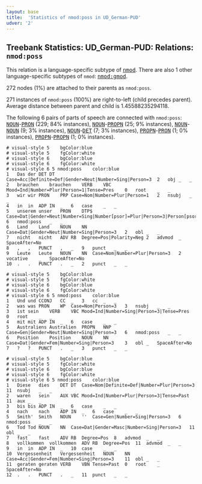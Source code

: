 ```yaml
---
layout: base
title:  'Statistics of nmod:poss in UD_German-PUD'
udver: '2'
---
```


## Treebank Statistics: UD_German-PUD: Relations: `nmod:poss`

This relation is a language-specific subtype of <tt><a href="de_pud-dep-nmod.html">nmod</a></tt>.
There are also 1 other language-specific subtypes of `nmod`: <tt><a href="de_pud-dep-nmod-gmod.html">nmod:gmod</a></tt>.

272 nodes (1%) are attached to their parents as `nmod:poss`.

271 instances of `nmod:poss` (100%) are right-to-left (child precedes parent).
Average distance between parent and child is 1.45588235294118.

The following 6 pairs of parts of speech are connected with `nmod:poss`: <tt><a href="de_pud-pos-NOUN.html">NOUN</a></tt>-<tt><a href="de_pud-pos-PRON.html">PRON</a></tt> (229; 84% instances), <tt><a href="de_pud-pos-NOUN.html">NOUN</a></tt>-<tt><a href="de_pud-pos-PROPN.html">PROPN</a></tt> (25; 9% instances), <tt><a href="de_pud-pos-NOUN.html">NOUN</a></tt>-<tt><a href="de_pud-pos-NOUN.html">NOUN</a></tt> (9; 3% instances), <tt><a href="de_pud-pos-NOUN.html">NOUN</a></tt>-<tt><a href="de_pud-pos-DET.html">DET</a></tt> (7; 3% instances), <tt><a href="de_pud-pos-PROPN.html">PROPN</a></tt>-<tt><a href="de_pud-pos-PRON.html">PRON</a></tt> (1; 0% instances), <tt><a href="de_pud-pos-PROPN.html">PROPN</a></tt>-<tt><a href="de_pud-pos-PROPN.html">PROPN</a></tt> (1; 0% instances).


~~~ conllu
# visual-style 5	bgColor:blue
# visual-style 5	fgColor:white
# visual-style 6	bgColor:blue
# visual-style 6	fgColor:white
# visual-style 6 5 nmod:poss	color:blue
1	Das	der	DET	DT	Case=Acc|Definite=Def|Gender=Neut|Number=Sing|Person=3	2	obj	_	_
2	brauchen	brauchen	VERB	VBC	Mood=Ind|Number=Plur|Person=1|Tense=Pres	0	root	_	_
3	wir	wir	PRON	PRP	Case=Nom|Number=Plur|Person=1	2	nsubj	_	_
4	in	in	ADP	IN	_	6	case	_	_
5	unserem	unser	PRON	DTP$	Case=Dat|Gender=Neut|Number=Sing|Number[psor]=Plur|Person=3|Person[psor]=1|PronType=Prs	6	nmod:poss	_	_
6	Land	Land	NOUN	NN	Case=Dat|Gender=Neut|Number=Sing|Person=3	2	obl	_	_
7	nicht	nicht	ADV	RB	Degree=Pos|Polarity=Neg	2	advmod	_	SpaceAfter=No
8	,	,	PUNCT	,	_	9	punct	_	_
9	Leute	Leute	NOUN	NN	Case=Nom|Number=Plur|Person=3	2	vocative	_	SpaceAfter=No
10	.	.	PUNCT	.	_	2	punct	_	_

~~~


~~~ conllu
# visual-style 5	bgColor:blue
# visual-style 5	fgColor:white
# visual-style 6	bgColor:blue
# visual-style 6	fgColor:white
# visual-style 6 5 nmod:poss	color:blue
1	Und	und	CCONJ	CC	_	3	cc	_	_
2	was	was	PRON	WP	Case=Nom|Person=3	3	nsubj	_	_
3	ist	sein	VERB	VBC	Mood=Ind|Number=Sing|Person=3|Tense=Pres	0	root	_	_
4	mit	mit	ADP	IN	_	6	case	_	_
5	Australiens	Australien	PROPN	NNP	Case=Gen|Gender=Neut|Number=Sing|Person=3	6	nmod:poss	_	_
6	Position	Position	NOUN	NN	Case=Dat|Gender=Fem|Number=Sing|Person=3	3	obl	_	SpaceAfter=No
7	?	?	PUNCT	.	_	3	punct	_	_

~~~


~~~ conllu
# visual-style 5	bgColor:blue
# visual-style 5	fgColor:white
# visual-style 6	bgColor:blue
# visual-style 6	fgColor:white
# visual-style 6 5 nmod:poss	color:blue
1	Diese	dies	DET	DT	Case=Nom|Definite=Def|Number=Plur|Person=3	11	nsubj	_	_
2	waren	sein	AUX	VBC	Mood=Ind|Number=Plur|Person=3|Tense=Past	11	aux	_	_
3	bis	bis	ADP	IN	_	6	case	_	_
4	nach	nach	ADP	IN	_	6	case	_	_
5	Smith'	Smith	NOUN	''	Case=Gen|Number=Sing|Person=3	6	nmod:poss	_	_
6	Tod	Tod	NOUN	NN	Case=Dat|Gender=Masc|Number=Sing|Person=3	11	obl	_	_
7	fast	fast	ADV	RB	Degree=Pos	8	advmod	_	_
8	vollkommen	vollkommen	ADV	RB	Degree=Pos	11	advmod	_	_
9	in	in	ADP	IN	_	10	case	_	_
10	Vergessenheit	Vergessenheit	NOUN	NN	Case=Acc|Gender=Fem|Number=Sing|Person=3	11	obl	_	_
11	geraten	geraten	VERB	VBN	Tense=Past	0	root	_	SpaceAfter=No
12	.	.	PUNCT	.	_	11	punct	_	_

~~~


